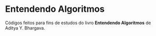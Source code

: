 # Entendendo Algoritmos

Códigos feitos para fins de estudos do livro **Entendendo Algoritmos** de Aditya Y. Bhargava.
